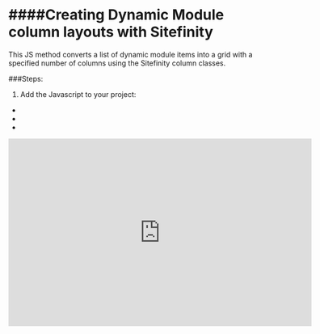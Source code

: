 ####Creating Dynamic Module column layouts with Sitefinity 
=========================

This JS method converts a list of dynamic module items into a grid with a specified number of columns using the Sitefinity column classes. 

###Steps:

1. Add the Javascript to your project:
  - 
  - 
  -

<iframe width="600" height="371" seamless frameborder="0" scrolling="no" src="https://docs.google.com/spreadsheets/d/12Eoz39zx-HaaQr-PkIVgxu-XyBCld-F2aOkzthUReM0/pubchart?oid=737466466&amp;format=interactive"></iframe>
